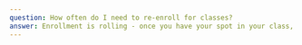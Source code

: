 ```yaml
---
question: How often do I need to re-enroll for classes?
answer: Enrollment is rolling - once you have your spot in your class, the spot is yours until you drop your enrollment in iClassPro. Classes are billed monthly for the next month. Autopay runs on the 1st.
---
```

